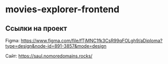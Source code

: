 # movies-explorer-frontend

## Ссылки на проект

Figma: https://www.figma.com/file/fTjMNC1fk3CsR99qFOLgh9/aDiploma?type=design&node-id=891-3857&mode=design

Сайт: https://saul.nomoredomains.rocks/